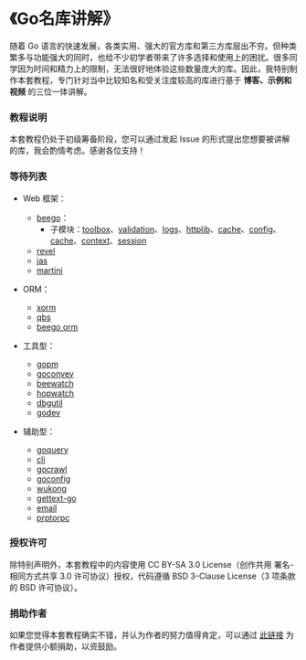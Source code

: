 《Go名库讲解》
===========================

随着 Go 语言的快速发展，各类实用、强大的官方库和第三方库层出不穷。但种类繁多与功能强大的同时，也给不少初学者带来了许多选择和使用上的困扰。很多同学因为时间和精力上的限制，无法很好地体验这些数量庞大的库。因此，我特别制作本套教程，专门针对当中比较知名和受关注度较高的库进行基于 **博客、示例和视频** 的三位一体讲解。

### 教程说明

本套教程仍处于初级筹备阶段，您可以通过发起 Issue 的形式提出您想要被讲解的库，我会酌情考虑。感谢各位支持！

### 等待列表

- Web 框架：
	- [beego](https://github.com/astaxie/beego)：
		- 子模块：[toolbox](https://github.com/astaxie/beego/tree/master/toolbox)、[validation](https://github.com/astaxie/beego/tree/master/validation)、[logs](https://github.com/astaxie/beego/tree/master/logs)、[httplib](https://github.com/astaxie/beego/tree/master/httplib)、[cache](https://github.com/astaxie/beego/tree/master/cache)、[config](https://github.com/astaxie/beego/tree/master/config)、[cache](https://github.com/astaxie/beego/tree/master/cache)、[context](https://github.com/astaxie/beego/tree/master/context)、[session](https://github.com/astaxie/beego/tree/master/session)
	- [revel](https://github.com/robfig/revel)
	- [jas](https://github.com/coocood/jas)
	- [martini](https://github.com/codegangsta/martini)
	
- ORM：
	- [xorm](https://github.com/lunny/xorm)
	- [qbs](https://github.com/coocood/qbs)
	- [beego orm](https://github.com/astaxie/beego/tree/master/orm)
	
- 工具型：
	- [gopm](https://github.com/gpmgo/gopm)
	- [goconvey](https://github.com/smartystreets/goconvey)
	- [beewatch](https://github.com/beego/beewatch)
	- [hopwatch](https://github.com/emicklei/hopwatch)
	- [dbgutil](https://github.com/realint/dbgutil)
	- [godev](https://github.com/sirnewton01/godev)
	
- 辅助型：
	- [goquery](https://github.com/PuerkitoBio/goquery)
	- [cli](https://github.com/codegangsta/cli)
	- [gocrawl](https://github.com/PuerkitoBio/gocrawl)
	- [goconfig](https://github.com/Unknwon/goconfig)
	- [wukong](https://github.com/huichen/wukong)
	- [gettext-go](http://code.google.com/p/gettext-go)
	- [email](https://github.com/jordan-wright/email)
	- [prptorpc](https://code.google.com/p/protorpc/)

### 授权许可

除特别声明外，本套教程中的内容使用 CC BY-SA 3.0 License（创作共用 署名-相同方式共享 3.0 许可协议）授权，代码遵循 BSD 3-Clause License（3 项条款的 BSD 许可协议）。

### 捐助作者

如果您觉得本套教程确实不错，并认为作者的努力值得肯定，可以通过 [此链接](https://me.alipay.com/obahua) 为作者提供小额捐助，以资鼓励。
